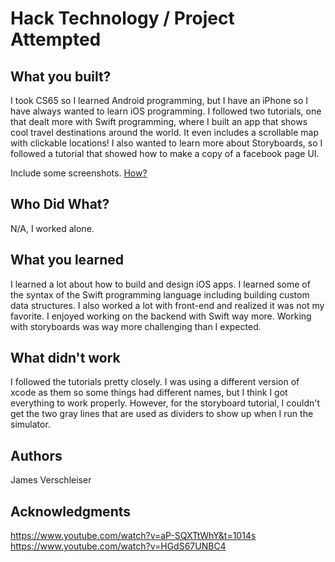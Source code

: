 # Hack Technology / Project Attempted


## What you built? 

I took CS65 so I learned Android programming, but I have an iPhone so I have always wanted to learn iOS programming. I followed two tutorials, one that dealt more with Swift programming, where I built an app that shows cool travel destinations around the world. It even includes a scrollable map with clickable locations! I also wanted to learn more about Storyboards, so I followed a tutorial that showed how to make a copy of a facebook page UI.

Include some screenshots.
[How?](https://help.github.com/articles/about-readmes/#relative-links-and-image-paths-in-readme-files)

## Who Did What?

N/A, I worked alone.

## What you learned

I learned a lot about how to build and design iOS apps. I learned some of the syntax of the Swift programming language including building custom data structures. I also worked a lot with front-end and realized it was not my favorite. I enjoyed working on the backend with Swift way more. Working with storyboards was way more challenging than I expected.

## What didn't work

I followed the tutorials pretty closely. I was using a different version of xcode as them so some things had different names, but I think I got everything to work properly. However, for the storyboard tutorial, I couldn't get the two gray lines that are used as dividers to show up when I run the simulator.

## Authors

James Verschleiser

## Acknowledgments

https://www.youtube.com/watch?v=aP-SQXTtWhY&t=1014s
https://www.youtube.com/watch?v=HGdS67UNBC4
